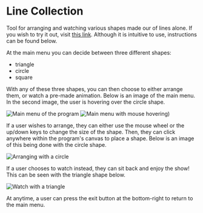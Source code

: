 # Line Collection
Tool for arranging and watching various shapes made our of lines alone. If you wish to try it out, visit [this link](https://editor.p5js.org/chachoblow/full/H1Cb47__Q). Although it is intuitive to use, instructions can be found below.

At the main menu you can decide between three different shapes: 

* triangle 
* circle 
* square 

With any of these three shapes, you can then choose to either arrange them, or watch a pre-made animation. Below is an image of the main menu. In the second image, the user is hovering over the circle shape. 

![Main menu of the program](https://i.imgur.com/wMdM7YQ.png)
![Main menu with mouse hovering](https://i.imgur.com/tlCB1bI.png))

If a user wishes to arrange, they can either use the mouse wheel or the up/down keys to change the size of the shape. Then, they can click anywhere within the program's canvas to place a shape. Below is an image of this being done with the circle shape.

![Arranging with a circle](https://i.imgur.com/9u5z2Iv.png)

If a user chooses to watch instead, they can sit back and enjoy the show! This can be seen with the triangle shape below.

![Watch with a triangle](https://i.imgur.com/xkbBuxA.png)

At anytime, a user can press the exit button at the bottom-right to return to the main menu.


